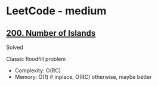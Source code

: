 # LeetCode - medium

## [200. Number of Islands](https://leetcode.com/problems/number-of-islands/)

Solved

Classic floodfill problem

* Complexity: O(RC)
* Memory: O(1) if inplace, O(RC) otherwise, maybe better
